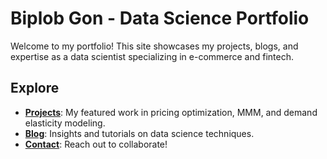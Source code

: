 # Biplob Gon - Data Science Portfolio

Welcome to my portfolio! This site showcases my projects, blogs, and expertise as a data scientist specializing in e-commerce and fintech. 

## Explore
- **[Projects](https://biplobgon.github.io/biplob-portfolio/projects/)**: My featured work in pricing optimization, MMM, and demand elasticity modeling.
- **[Blog](https://biplobgon.github.io/biplob-portfolio/blog/)**: Insights and tutorials on data science techniques.
- **[Contact](https://biplobgon.github.io/biplob-portfolio/contact/)**: Reach out to collaborate!
